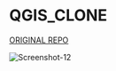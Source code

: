 # QGIS_CLONE 

[ORIGINAL REPO](https://www.example.com)

![Screenshot-12](https://user-images.githubusercontent.com/34107104/206192368-7109c54f-6e99-4b65-b4b8-f4b939430a6e.png)
